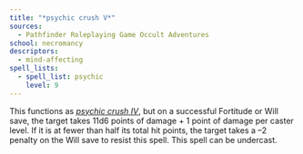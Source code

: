 ```yaml
---
title: "*psychic crush V*"
sources:
  - Pathfinder Roleplaying Game Occult Adventures
school: necromancy
descriptors:
  - mind-affecting
spell_lists:
  - spell_list: psychic
    level: 9
---
```


This functions as [*psychic crush IV*](/spells/psychic-crush-iv/), but on a successful Fortitude or Will save, the target takes 11d6 points of damage + 1 point of damage per caster level. If it is at fewer than half its total hit points, the target takes a –2 penalty on the Will save to resist this spell. This spell can be undercast.
